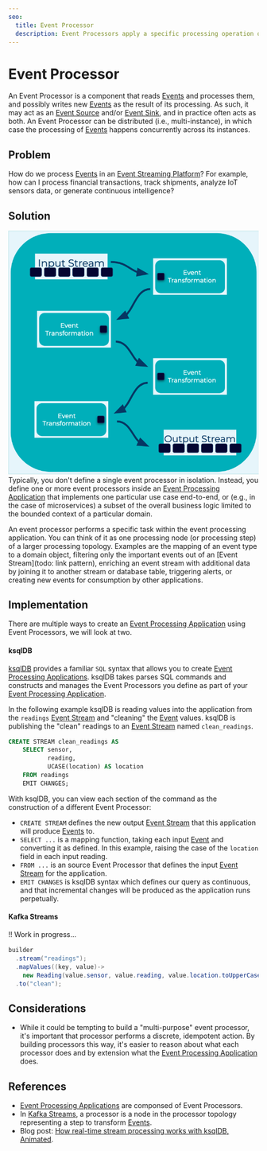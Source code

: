```yaml
---
seo:
  title: Event Processor
  description: Event Processors apply a specific processing operation on an event, and are typically used and composed by larger Event Processing Applications. 
---
```


# Event Processor
An Event Processor is a component that reads [Events](../event/event.md) and processes them, and possibly writes new [Events](../event/event.md) as the result of its processing. As such, it may act as an [Event Source](../event-source/event-source) and/or [Event Sink](../event-sink/event-sink.md), and in practice often acts as both. An Event Processor can be distributed (i.e., multi-instance), in which case the processing of [Events](../event/event.md) happens concurrently across its instances.

## Problem
How do we process [Events](../event/event.md) in an [Event Streaming Platform](../event-stream/event-streaming-platform.md)? For example, how can I process financial transactions, track shipments, analyze IoT sensors data, or generate continuous intelligence?

## Solution
![event-processor](../img/event-processor.png)
Typically, you don't define a single event processor in isolation. Instead, you define one or more event processors inside an [Event Processing Application](event-processing-application.md) that implements one particular use case end-to-end, or (e.g., in the case of microservices) a subset of the overall business logic limited to the bounded context of a particular domain. 

An event processor performs a specific task within the event processing application. You can think of it as one processing node (or processing step) of a larger processing topology. Examples are the mapping of an event type to a domain object, filtering only the important events out of an [Event Stream](todo: link pattern), enriching an event stream with additional data by joining it to another stream or database table, triggering alerts, or creating new events for consumption by other applications.

## Implementation

There are multiple ways to create an [Event Processing Application](../event-processing/event-processing-application.md) using Event Processors, we will look at two.

#### ksqlDB
[ksqlDB](https://ksqldb.io) provides a familiar `SQL` syntax that allows you to create [Event Processing Applications](../event-processing/event-processing-application.md). ksqlDB takes parses SQL commands and constructs and manages the Event Processors you define as part of your [Event Processing Application](../event-processing/event-processing-application.md).

In the following example ksqlDB is reading values into the application from the `readings` [Event Stream](../event-stream/event-stream.md) and "cleaning" the [Event](../event/event.md) values. ksqlDB is publishing the "clean" readings to an [Event Stream](../event-stream/event-stream.md) named `clean_readings`.

```sql
CREATE STREAM clean_readings AS
    SELECT sensor,
           reading,
           UCASE(location) AS location
    FROM readings
    EMIT CHANGES;
```

With ksqlDB, you can view each section of the command as the construction of a different Event Processor:

* `CREATE STREAM` defines the new output [Event Stream](../event-stream/event-stream.md) that this application will produce [Events](../event/event.md) to.
* `SELECT ...` is a mapping function, taking each input [Event](../event/event.md) and converting it as defined. In this example, raising the case of the `location` field in each input reading.
* `FROM ...` is an source Event Processor that defines the input [Event Stream](../event-stream/event-stream.md) for the application.
* `EMIT CHANGES` is ksqlDB syntax which defines our query as continuous, and that incremental changes will be produced as the application runs perpetually.

#### Kafka Streams

!! Work in progress...

```java
builder
  .stream("readings");
  .mapValues((key, value)-> 
    new Reading(value.sensor, value.reading, value.location.toUpperCase()) 
  .to("clean");
```

## Considerations

* While it could be tempting to build a "multi-purpose" event processor, it's important that processor performs a discrete, idempotent action.  By building processors this way, it's easier to reason about what each processor does and by extension what the [Event Processing Application](../event-processing/event-processing-application.md) does. 


## References
* [Event Processing Applications](../event-processing/event-processing.md) are componsed of Event Processors.
* In [Kafka Streams](https://kafka.apache.org/28/documentation/streams/core-concepts#streams_topology), a processor is a node in the processor topology representing a step to transform [Events](../event/event.md).
* Blog post: [How real-time stream processing works with ksqlDB, Animated](https://www.confluent.io/blog/how-real-time-stream-processing-works-with-ksqldb/).
